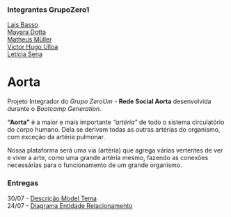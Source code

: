 ### Integrantes GrupoZero1
[Lais Basso](https://github.com/laisbasso "GitHub")  
[Mayara Dotta](https://github.com/DottaMP "GitHub")  
[Matheus Müller](https://github.com/matheuxmuller "GitHub")  
[Victor Hugo Ulloa](https://github.com/Victorhup "GitHub")  
[Letícia Sena](https://github.com/leticia-sena "GitHub")

# Aorta

Projeto Integrador do *Grupo ZeroUm -* **Rede Social Aorta** desenvolvida durante o *Bootcamp Generation*.

**“Aorta”** é a maior e mais importante *“artéria”* de todo o sistema circulatório do corpo humano. Dela se derivam todas as outras artérias do organismo, com exceção da artéria pulmonar.  

Nossa plataforma será uma via (artéria) que agrega várias vertentes de ver e viver a arte, como uma grande artéria mesmo, fazendo as conexões necessárias para o funcionamento de um grande organismo.

### Entregas

30/07 - [Descrição Model Tema](https://github.com/laisbasso/PI-Aorta/blob/master/Entregas/DescricaoTemaModel.md "Descrição Model Tema")  
24/07 - [Diagrama Entidade Relacionamento](https://github.com/laisbasso/PI-Aorta/tree/master/DER "DER")